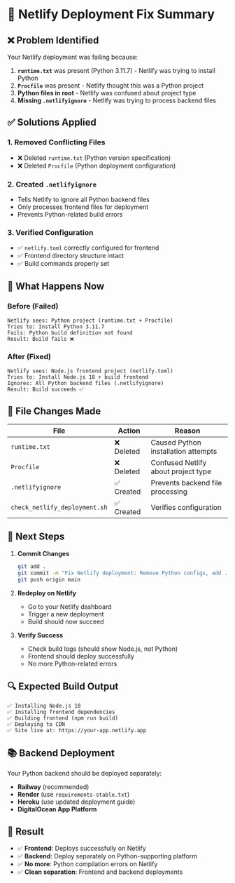 # 🚀 Netlify Deployment Fix Summary

## ❌ **Problem Identified**
Your Netlify deployment was failing because:
1. **`runtime.txt`** was present (Python 3.11.7) - Netlify was trying to install Python
2. **`Procfile`** was present - Netlify thought this was a Python project
3. **Python files in root** - Netlify was confused about project type
4. **Missing `.netlifyignore`** - Netlify was trying to process backend files

## ✅ **Solutions Applied**

### 1. **Removed Conflicting Files**
- ❌ Deleted `runtime.txt` (Python version specification)
- ❌ Deleted `Procfile` (Python deployment configuration)

### 2. **Created `.netlifyignore`**
- Tells Netlify to ignore all Python backend files
- Only processes frontend files for deployment
- Prevents Python-related build errors

### 3. **Verified Configuration**
- ✅ `netlify.toml` correctly configured for frontend
- ✅ Frontend directory structure intact
- ✅ Build commands properly set

## 🔧 **What Happens Now**

### **Before (Failed)**
```
Netlify sees: Python project (runtime.txt + Procfile)
Tries to: Install Python 3.11.7
Fails: Python build definition not found
Result: Build fails ❌
```

### **After (Fixed)**
```
Netlify sees: Node.js frontend project (netlify.toml)
Tries to: Install Node.js 18 + build frontend
Ignores: All Python backend files (.netlifyignore)
Result: Build succeeds ✅
```

## 📁 **File Changes Made**

| File | Action | Reason |
|------|--------|---------|
| `runtime.txt` | ❌ Deleted | Caused Python installation attempts |
| `Procfile` | ❌ Deleted | Confused Netlify about project type |
| `.netlifyignore` | ✅ Created | Prevents backend file processing |
| `check_netlify_deployment.sh` | ✅ Created | Verifies configuration |

## 🚀 **Next Steps**

1. **Commit Changes**
   ```bash
   git add .
   git commit -m "Fix Netlify deployment: Remove Python configs, add .netlifyignore"
   git push origin main
   ```

2. **Redeploy on Netlify**
   - Go to your Netlify dashboard
   - Trigger a new deployment
   - Build should now succeed

3. **Verify Success**
   - Check build logs (should show Node.js, not Python)
   - Frontend should deploy successfully
   - No more Python-related errors

## 🔍 **Expected Build Output**

```
✅ Installing Node.js 18
✅ Installing frontend dependencies
✅ Building frontend (npm run build)
✅ Deploying to CDN
✅ Site live at: https://your-app.netlify.app
```

## 📚 **Backend Deployment**

Your Python backend should be deployed separately:
- **Railway** (recommended)
- **Render** (use `requirements-stable.txt`)
- **Heroku** (use updated deployment guide)
- **DigitalOcean App Platform**

## 🎯 **Result**

- ✅ **Frontend**: Deploys successfully on Netlify
- ✅ **Backend**: Deploy separately on Python-supporting platform
- ✅ **No more**: Python compilation errors on Netlify
- ✅ **Clean separation**: Frontend and backend deployments
